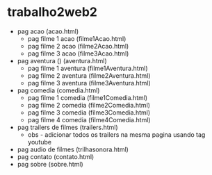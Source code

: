 # trabalho2web2
- pag acao (acao.html)
    - pag filme 1 acao (filme1Acao.html)
    - pag filme 2 acao (filme2Acao.html)
    - pag filme 3 acao (filme3Acao.html)
- pag aventura () (aventura.html)
    - pag filme 1 aventura (filme1Aventura.html)
    - pag filme 2 aventura (filme2Aventura.html)
    - pag filme 3 aventura (filme3Aventura.html)
- pag comedia (comedia.html)
    - pag filme 1 comedia (filme1Comedia.html)
    - pag filme 2 comedia (filme2Comedia.html)
    - pag filme 3 comedia (filme3Comedia.html)
    - pag filme 4 comedia (filme4Comedia.html)
- pag trailers de filmes (trailers.html)
    - obs - adicionar todos os trailers na mesma pagina usando tag youtube
- pag audio de filmes (trilhasonora.html)
- pag contato (contato.html)
- pag sobre (sobre.html)


